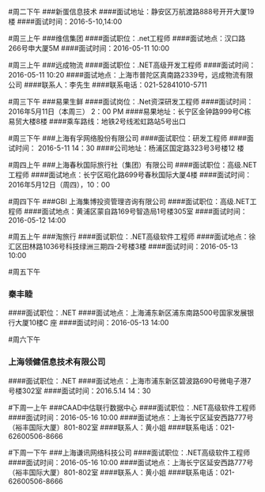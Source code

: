 #周二下午
###新蛋信息技术
####面试地址：静安区万航渡路888号开开大厦19楼
####面试时间：2016-5-10,14:00

#周三上午
###维信集团 
####面试职位：.net工程师
####面试地点：汉口路266号申大厦5M
####面试时间：2016-05-11 10:00

#周三上午
###远成物流 
####面试职位：.NET高级开发工程师 
####面试时间：2016-05-11 10:20 
####面试地点：上海市普陀区真南路2339号，远成物流有限公司 
####联系人：李先生 
####联系电话：021-52841010-5711 

#周三下午
###易果生鲜
####面试岗位：.Net资深研发工程师
####面试时间：2016年5月11日（本周三）    2：00   PM
####易果地址：长宁区金钟路999号C栋易贸大楼8楼
####乘车路线：地铁2号线淞虹路站5号出口

#周三下午
###上海有孚网络股份有限公司
####面试职位：研发工程师
####面试时间： 2016-5-11   14：30
####公司地址：杨浦区国定路323号3号楼12 楼

#周四上午
###上海春秋国际旅行社（集团）有限公司
####面试职位：高级.NET工程师 
####面试地点：长宁区昭化路699号春秋国际大厦4楼
####面试时间：2016年5月12日（周四），10：00

#周四下午
###GBI 上海集博投资管理咨询有限公司
####面试职位：高级.NET工程师 
####面试地点：黄浦区蒙自路169号智造局1号楼305室 
####面试时间：2016-05-12 14:00 

#周五上午
###淘旅行
####面试职位：.NET高级软件工程师
####面试地点：徐汇区田林路1036号科技绿洲三期四-2号楼3楼
####面试时间：2016-05-13 10:00

#周五下午
### 秦丰睦
####面试职位：.NET
####面试地点：上海浦东新区浦东南路500号国家发展银行大厦10楼C 座
####面试时间：2016-05-13 14:00

#周六下午
### 上海领健信息技术有限公司
####面试职位：.NET
####面试地点：上海市浦东新区碧波路690号微电子港7号楼302室
####面试时间：2016.5.14  14：30

#下周一上午
###CAAD中估联行数据中心 
####面试职位：.NET高级软件工程师 
####面试时间：2016-05-16 10:00 
####面试地点：上海长宁区延安西路777号（裕丰国际大厦）801-802室 
####联系人：黄小姐 
####联系电话：021-62600506-8666 


#下周一下午
###上海谦讯网络科技公司
####面试职位：.NET高级软件工程师 
####面试时间：2016-05-16 10:00 
####面试地点：上海长宁区延安西路777号（裕丰国际大厦）801-802室 
####联系人：黄小姐 
####联系电话：021-62600506-8666 
